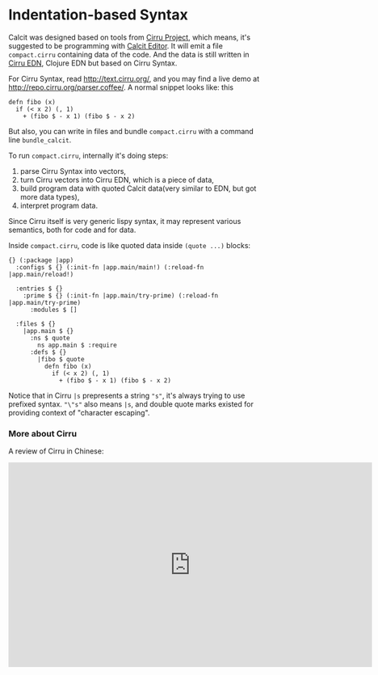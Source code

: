 # Indentation-based Syntax

Calcit was designed based on tools from [Cirru Project](http://cirru.org/), which means, it's suggested to be programming with [Calcit Editor](https://github.com/calcit-lang/editor/). It will emit a file `compact.cirru` containing data of the code. And the data is still written in [Cirru EDN](https://github.com/Cirru/cirru-edn#syntax), Clojure EDN but based on Cirru Syntax.

For Cirru Syntax, read <http://text.cirru.org/>, and you may find a live demo at <http://repo.cirru.org/parser.coffee/>. A normal snippet looks like: this

```cirru
defn fibo (x)
  if (< x 2) (, 1)
    + (fibo $ - x 1) (fibo $ - x 2)
```

But also, you can write in files and bundle `compact.cirru` with a command line `bundle_calcit`.

To run `compact.cirru`, internally it's doing steps:

1. parse Cirru Syntax into vectors,
2. turn Cirru vectors into Cirru EDN, which is a piece of data,
3. build program data with quoted Calcit data(very similar to EDN, but got more data types),
4. interpret program data.

Since Cirru itself is very generic lispy syntax, it may represent various semantics, both for code and for data.

Inside `compact.cirru`, code is like quoted data inside `(quote ...)` blocks:

```cirru
{} (:package |app)
  :configs $ {} (:init-fn |app.main/main!) (:reload-fn |app.main/reload!)

  :entries $ {}
    :prime $ {} (:init-fn |app.main/try-prime) (:reload-fn |app.main/try-prime)
      :modules $ []

  :files $ {}
    |app.main $ {}
      :ns $ quote
        ns app.main $ :require
      :defs $ {}
        |fibo $ quote
          defn fibo (x)
            if (< x 2) (, 1)
              + (fibo $ - x 1) (fibo $ - x 2)

```

Notice that in Cirru `|s` prepresents a string `"s"`, it's always trying to use prefixed syntax. `"\"s"` also means `|s`, and double quote marks existed for providing context of "character escaping".

### More about Cirru

A review of Cirru in Chinese:

<iframe width="720" height="405" frameborder="0" src="https://www.ixigua.com/iframe/7092697111279763975?autoplay=0" referrerpolicy="unsafe-url" allowfullscreen></iframe>
